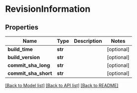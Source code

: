 # RevisionInformation

## Properties
Name | Type | Description | Notes
------------ | ------------- | ------------- | -------------
**build_time** | **str** |  | [optional] 
**build_version** | **str** |  | [optional] 
**commit_sha_long** | **str** |  | [optional] 
**commit_sha_short** | **str** |  | [optional] 

[[Back to Model list]](../README.md#documentation-for-models) [[Back to API list]](../README.md#documentation-for-api-endpoints) [[Back to README]](../README.md)


